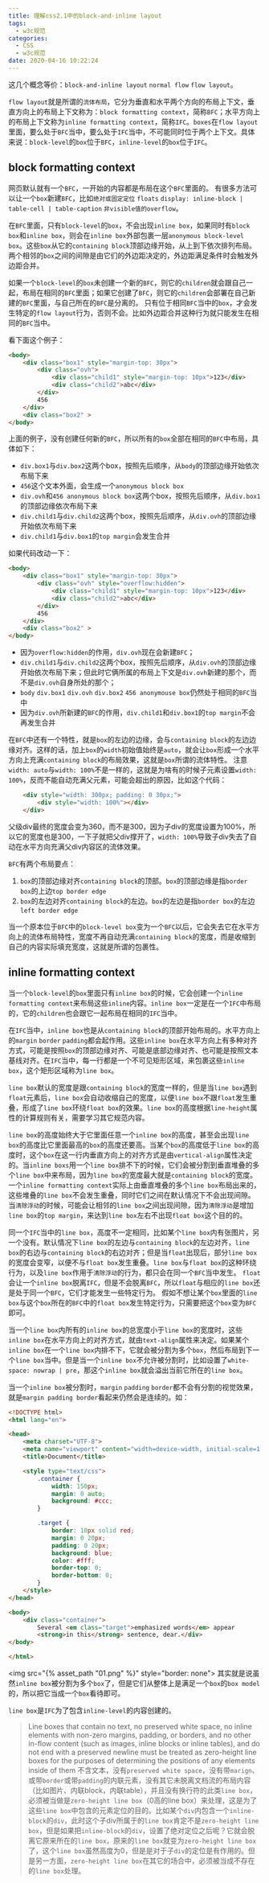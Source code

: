 ```yaml
---
title: 理解css2.1中的block-and-inline layout
tags:
  - w3c规范
categories:
  - CSS
  - w3c规范
date: 2020-04-16 10:22:24
---
```



这几个概念等价：`block-and-inline layout` `normal flow` `flow layout`。

<!-- more -->
`flow layout`就是所谓的`流体布局`，它分为垂直和水平两个方向的布局上下文，垂直方向上的布局上下文称为：`block formatting context`，简称`BFC`；水平方向上的布局上下文称为`inline formatting context`，简称`IFC`。`boxes`在`flow layout`里面，要么处于`BFC`当中，要么处于`IFC`当中，不可能同时位于两个上下文。具体来说：`block-level`的`box`位于`BFC`，`inline-level`的`box`位于`IFC`。

## block formatting context
网页默认就有一个`BFC`，一开始的内容都是布局在这个`BFC`里面的。 有很多方法可以让一个`box`新建`BFC`，比如`绝对或固定定位` `floats` `display: inline-block | table-cell | table-caption` `非visible值的overflow`。

在`BFC`里面，只有`block-level`的`box`，不会出现`inline box`，如果同时有`block box`和`inline box`，则会在`inline box`外部包裹一层`anonymous block-level box`。这些`box`从它的`containing block`顶部边缘开始，从上到下依次排列布局。两个相邻的`box`之间的间隙是由它们的外边距决定的，外边距满足条件时会触发外边距合并。

如果一个`block-level`的`box`未创建一个新的`BFC`，则它的`children`就会跟自己一起，布局在相同的`BFC`里面；如果它创建了`BFC`，则它的`children`会部署在自己新建的`BFC`里面，与自己所在的`BFC`是分离的。 只有位于相同`BFC`当中的`box`，才会发生特定的`flow layout`行为，否则不会。比如外边距合并这种行为就只能发生在相同的`BFC`当中。

看下面这个例子：
```html
<body>
    <div class="box1" style="margin-top: 30px">
        <div class="ovh">
            <div class="child1" style="margin-top: 10px">123</div>
            <div class="child2">abc</div>
        </div>
        456
    </div>
    <div class="box2" >
</body>
```
上面的例子，没有创建任何新的`BFC`，所以所有的`box`全部在相同的`BFC`中布局，具体如下：
* `div.box1`与`div.box2`这两个box，按照先后顺序，从`body`的顶部边缘开始依次布局下来
* `456`这个文本外面，会生成一个`anonymous block box`
* `div.ovh`和`456 anonymous block box`这两个box，按照先后顺序，从`div.box1`的顶部边缘依次布局下来
* `div.child1`与`div.child2`这两个box，按照先后顺序，从`div.ovh`的顶部边缘开始依次布局下来
* `div.child1`与`div.box1`的`top margin`会发生合并

如果代码改动一下：
```html
<body>
    <div class="box1" style="margin-top: 30px">
        <div class="ovh" style="overflow:hidden">
            <div class="child1" style="margin-top: 10px">123</div>
            <div class="child2">abc</div>
        </div>
        456
    </div>
    <div class="box2" >
</body>
```
* 因为`overflow:hidden`的作用，`div.ovh`现在会新建`BFC`；
* `div.child1`与`div.child2`这两个box，按照先后顺序，从`div.ovh`的顶部边缘开始依次布局下来；但此时它俩所属的布局上下文是`div.ovh`新建的那个，而不是`div.ovh`自身所处的那个；
* `body` `div.box1` `div.ovh` `div.box2` `456 anonymouse box`仍然处于相同的`BFC`当中
* 因为`div.ovh`所新建的`BFC`的作用，`div.child1`和`div.box1`的`top margin`不会再发生合并

在`BFC`中还有一个特性，就是`box`的左边的边缘，会与`containing block`的左边边缘对齐。这样的话，加上`box`的`width`初始值始终是`auto`，就会让`box`形成一个水平方向上充满`containing block`的布局效果，这就是`box`所谓的流体特性。 注意`width: auto`与`width: 100%`不是一样的，这就是为啥有的时候子元素设置`width: 100%`，反而不能自动充满父元素，可能会超出的原因，比如这个代码：
```html
    <div style="width: 300px; padding: 0 30px;">
        <div style="width: 100%"></div>
    </div>
```
父级div最终的宽度会变为360，而不是300，因为子div的宽度设置为100%，所以它的宽度也是300，一下子就把父div撑开了，`width: 100%`导致子div失去了自动在水平方向充满父div内容区的流体效果。

`BFC`有两个布局要点：
1. `box`的顶部边缘对齐`containing block`的顶部。`box`的顶部边缘是指`border box`的上边`top border edge`
2. `box`的左边对齐`containing block`的左边。`box`的左边是指`border box`的左边`left border edge`

当一个原本位于`BFC`中的`block-level box`变为一个`BFC`以后，它会失去它在水平方向上的流体布局特性，宽度不再自动充满`containing block`的宽度，而是收缩到自己的内容实际填充宽度，这就是所谓的包裹性。

## inline formatting context
当一个`block-level`的`box`里面只有`inline box`的时候，它会创建一个`inline formatting context`来布局这些`inline`内容。`inline box`一定是在一个`IFC`中布局的，它的`children`也会跟它一起布局在相同的`IFC`当中。

在`IFC`当中，`inline box`也是从`containing block`的顶部开始布局的。水平方向上的`margin` `border` `padding`都会起作用。这些`inline box`在水平方向上有多种对齐方式，可能是按照`box`的顶部边缘对齐、可能是底部边缘对齐、也可能是按照文本基线对齐。在`IFC`当中，每一行都是一个不可见矩形区域，来包裹这些`inline box`，这个矩形区域称为`line box`。

`line box`默认的宽度是跟`containing block`的宽度一样的，但是当`line box`遇到`float`元素后，`line box`会自动收缩自己的宽度，以便`line box`不跟`float`发生重叠，形成了`line box`环绕`float box`的效果。`line box`的高度根据`line-height`属性的计算规则有关，需要学习其它规范内容。

`line box`的高度始终大于它里面任意一个`inline box`的高度，甚至会出现`line box`的高度比它里面最高的`box`的高度还要高。当某个`box`的高度低于`line box`的高度时，这个`box`在这一行内垂直方向上的对齐方式是由`vertical-align`属性决定的。当`inline boxs`用一个`line box`排不下的时候，它们会被分割到垂直堆叠的多个`line box`中来布局，因为`line box`的宽度最大就是`containing block`的宽度。一个`inline formatting context`实际上由垂直堆叠的多个`line box`布局出来的，这些堆叠的`line box`不会发生重叠，同时它们之间在默认情况下不会出现间隙。当`清除浮动`的时候，可能会让相邻的`line box`之间出现间隙，因为`清除浮动`是增加`line box`的`top margin`，来达到`line box`左右不出现`float box`这个目的的。

同一个`IFC`当中的`line box`，高度不一定相同，比如某个`line box`内有张图片，另一个没有。默认情况下`line box`的左边与`containing block`的左边对齐，`line box`的右边与`containing block`的右边对齐；但是当`float`出现后，部分`line box`的宽度会变窄，以便不与`float box`发生重叠。`line box`与`float box`的这种环绕行为，以及`line box`作用于`清除浮动`的行为，都只会在同一个`BFC`当中发生。 `float`会让一个`inline box`脱离`IFC`，但是不会脱离`BFC`，所以`float`与相应的`line box`还是处于同一个`BFC`，它们才能发生一些特定行为。 假如不想让某个`box`里面的`line box`与这个`box`所在的`BFC`中的`float box`发生特定行为，只需要把这个`box`变为`BFC`即可。

当一个`line box`内所有的`inline box`的总宽度小于`line box`的宽度时，这些`inline box`在水平方向上的对齐方式，就由`text-align`属性来决定。如果某个`inline box`在一个`line box`内排不下，它就会被分割为多个`box`，然后布局到下一个`line box`当中。但是当一个`inline box`不允许被分割时，比如设置了`white-space: nowrap | pre`，那这个`inline box`就会溢出当前它所在的`line box`。

当一个`inline box`被分割时，`margin` `padding` `border`都不会有分割的视觉效果，就是`margin padding border`看起来仍然会是连续的。如：
```html
<!DOCTYPE html>
<html lang="en">

<head>
    <meta charset="UTF-8">
    <meta name="viewport" content="width=device-width, initial-scale=1.0">
    <title>Document</title>

    <style type="text/css">
        .container {
            width: 150px;
            margin: 0 auto;
            background: #ccc;
        }

        .target {
            border: 10px solid red;
            margin: 0 20px;
            padding: 0 20px;
            background: blue;
            color: #fff;
            border-top: 0;
            border-bottom: 0;
        }
    </style>
</head>

<body>
    <div class="container">
        Several <em class="target">emphasized words</em> appear
        <strong>in this</strong> sentence, dear.</div>
</body>

</html>
```
<img src="{% asset_path "01.png" %}" style="border: none">
其实就是说虽然`inline box`被分割为多个`box`了，但是它们从整体上是满足一个`box`的`box model`的，所以把它当成一个`box`看待即可。

`line box`是`IFC`为了包含`inline-level`的内容创建的。
> Line boxes that contain no text, no preserved white space, no inline elements with non-zero margins, padding, or borders, and no other in-flow content (such as images, inline blocks or inline tables), and do not end with a preserved newline must be treated as zero-height line boxes for the purposes of determining the positions of any elements inside of them
不含文本，没有`preserved white space`，没有带`marign`、或带`border`或带`padding`的内联元素，没有其它未脱离文档流的布局内容（比如图片、内联block，内联table），并且没有换行符的此类`line box`，必须被当做是`zero-height line box`（0高的line box）来处理，这是为了这些`line box`中包含的元素定位的目的。比如某个`div`内包含一个`inline-block`的`div`，此时这个子div所属于的`line box`肯定不是`zero-height line box`，但是如果把`inline-block`的`div`，设置了绝对定位之后呢？它就会脱离它原来所在的`line box`，原来的`line box`就变为`zero-height line box`了，这个`line box`虽然高度为0，但是是对于子`div`的定位是有作用的。但是另一方面，`zero-height line box`在其它的场合中，必须被当成不存在的`line box`处理。

